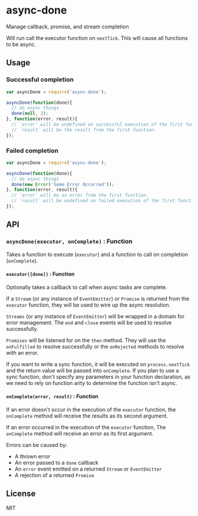 async-done
==========

Manage callback, promise, and stream completion

Will run call the executor function on `nextTick`. This will cause all functions to be async.

## Usage

### Successful completion

```js
var asyncDone = require('async-done');

asyncDone(function(done){
  // do async things
  done(null, 2);
}, function(error, result){
  // `error` will be undefined on successful execution of the first function.
  // `result` will be the result from the first function.
});
```

### Failed completion

```js
var asyncDone = require('async-done');

asyncDone(function(done){
  // do async things
  done(new Error('Some Error Occurred'));
}, function(error, result){
  // `error` will be an error from the first function.
  // `result` will be undefined on failed execution of the first function.
});
```

## API

### `asyncDone(executor, onComplete)` : Function

Takes a function to execute (`executor`) and a function to call on completion (`onComplete`).

#### `executor([done])` : Function

Optionally takes a callback to call when async tasks are complete.

If a `Stream` (or any instance of `EventEmitter`) or `Promise` is returned from the `executor` function, they will be used to wire up the async resolution.

`Streams` (or any instance of `EventEmitter`) will be wrapped in a domain for error management. The `end` and `close` events will be used to resolve successfully.

`Promises` will be listened for on the `then` method. They will use the `onFulfilled` to resolve successfully or the `onRejected` methods to resolve with an error.

If you want to write a sync function, it will be executed on `process.nextTick` and the return value will be passed into `onComplete`. If you plan to use a sync function, don't specify any parameters in your function declaration, as we need to rely on function arity to determine the function isn't async.

#### `onComplete(error, result)` : Function

If an error doesn't occur in the execution of the `executor` function, the `onComplete` method will receive the results as its second argument.

If an error occurred in the execution of the `executor` function, The `onComplete` method will receive an error as its first argument.

Errors can be caused by:

* A thrown error
* An error passed to a `done` callback
* An `error` event emitted on a returned `Stream` or `EventEmitter`
* A rejection of a returned `Promise`


## License

MIT
